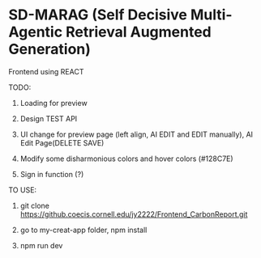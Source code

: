 # SD-MARAG (Self Decisive Multi-Agentic Retrieval Augmented Generation)

Frontend using REACT


TODO:


1. Loading for preview

2. Design TEST API

3. UI change for preview page (left align, AI EDIT and EDIT manually), AI Edit Page(DELETE SAVE)

4. Modify some disharmonious colors and hover colors (#128C7E)

5. Sign in function (?)

TO USE:

1. git clone https://github.coecis.cornell.edu/jy2222/Frontend_CarbonReport.git

2. go to my-creat-app folder, npm install

3. npm run dev




